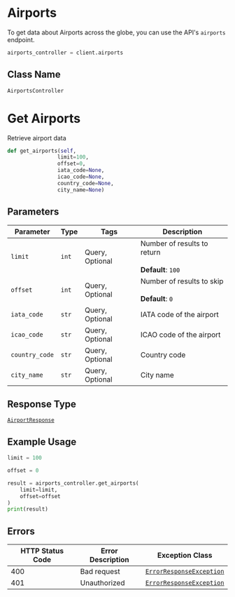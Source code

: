 # Airports

To get data about Airports across the globe, you can use the API's `airports` endpoint.

```python
airports_controller = client.airports
```

## Class Name

`AirportsController`


# Get Airports

Retrieve airport data

```python
def get_airports(self,
                limit=100,
                offset=0,
                iata_code=None,
                icao_code=None,
                country_code=None,
                city_name=None)
```

## Parameters

| Parameter | Type | Tags | Description |
|  --- | --- | --- | --- |
| `limit` | `int` | Query, Optional | Number of results to return<br><br>**Default**: `100` |
| `offset` | `int` | Query, Optional | Number of results to skip<br><br>**Default**: `0` |
| `iata_code` | `str` | Query, Optional | IATA code of the airport |
| `icao_code` | `str` | Query, Optional | ICAO code of the airport |
| `country_code` | `str` | Query, Optional | Country code |
| `city_name` | `str` | Query, Optional | City name |

## Response Type

[`AirportResponse`](../../doc/models/airport-response.md)

## Example Usage

```python
limit = 100

offset = 0

result = airports_controller.get_airports(
    limit=limit,
    offset=offset
)
print(result)
```

## Errors

| HTTP Status Code | Error Description | Exception Class |
|  --- | --- | --- |
| 400 | Bad request | [`ErrorResponseException`](../../doc/models/error-response-exception.md) |
| 401 | Unauthorized | [`ErrorResponseException`](../../doc/models/error-response-exception.md) |

